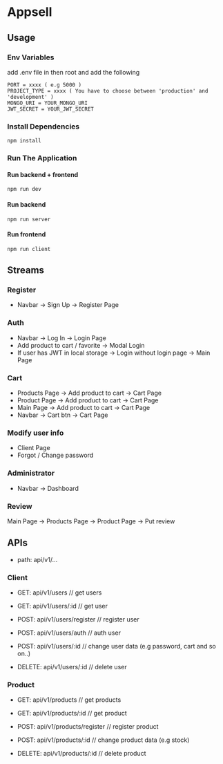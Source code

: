 # Appsell

## Usage

### Env Variables

add .env file in then root and add the following

```
PORT = xxxx ( e.g 5000 )
PROJECT_TYPE = xxxx ( You have to choose between 'production' and 'development' )
MONGO_URI = YOUR_MONGO_URI
JWT_SECRET = YOUR_JWT_SECRET
```

### Install Dependencies

```
npm install
```

### Run The Application

#### Run backend + frontend
```
npm run dev 
```

#### Run backend
```
npm run server 
```

#### Run frontend
```
npm run client
```

## Streams

### Register
- Navbar -> Sign Up -> Register Page

### Auth
- Navbar -> Log In -> Login Page
- Add product to cart / favorite -> Modal Login
- If user has JWT in local storage -> Login without login page -> Main Page

### Cart
- Products Page -> Add product to cart -> Cart Page
- Product Page -> Add product to cart -> Cart Page
- Main Page -> Add product to cart -> Cart Page
- Navbar -> Cart btn -> Cart Page

### Modify user info
- Client Page
- Forgot / Change password

### Administrator
- Navbar -> Dashboard

### Review
Main Page -> Products Page -> Product Page -> Put review

## APIs

- path: api/v1/...

### Client

- GET: api/v1/users             // get users

- GET: api/v1/users/:id         // get user

- POST: api/v1/users/register   // register user

- POST: api/v1/users/auth       // auth user

- POST: api/v1/users/:id        // change user data (e.g password, cart and so on..)

- DELETE: api/v1/users/:id      // delete user

### Product

- GET: api/v1/products             // get products

- GET: api/v1/products/:id         // get product

- POST: api/v1/products/register   // register product

- POST: api/v1/products/:id        // change product data (e.g stock)

- DELETE: api/v1/products/:id      // delete product
